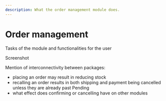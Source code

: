 ```yaml
---
description: What the order management module does.
---
```


# Order management

Tasks of the module and functionalities for the user

Screenshot

Mention of interconnectivity between packages:

- placing an order may result in reducing stock
- recalling an order results in both shipping and payment being cancelled unless they are already past Pending 
- what effect does confirming or cancelling have on other modules

